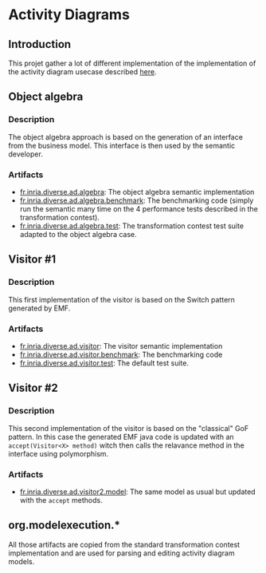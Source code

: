 # Activity Diagrams

## Introduction

This projet gather a lot of different implementation of the implementation of the activity diagram usecase described [here](https://github.com/moliz/moliz.ttc2015).

## Object algebra

### Description

The object algebra approach is based on the generation of an interface from the business model. This interface is then used by the semantic developer.

### Artifacts
  - [fr.inria.diverse.ad.algebra](./fr.inria.diverse.ad.algebra): The object algebra semantic implementation
  - [fr.inria.diverse.ad.algebra.benchmark](./fr.inria.diverse.ad.algebra.benchmark): The benchmarking code (simply run the semantic many time on the 4 performance tests described in the transformation contest).
  - [fr.inria.diverse.ad.algebra.test](./fr.inria.diverse.ad.algebra.test): The transformation contest test suite adapted to the object algebra case.


## Visitor \#1

### Description

This first implementation of the visitor is based on the Switch pattern generated by EMF.

### Artifacts

  - [fr.inria.diverse.ad.visitor](fr.inria.diverse.ad.visitor): The visitor semantic implementation
  - [fr.inria.diverse.ad.visitor.benchmark](fr.inria.diverse.ad.visitor.benchmark): The benchmarking code
  - [fr.inria.diverse.ad.visitor.test](fr.inria.diverse.ad.visitor.test): The default test suite.


## Visitor \#2

### Description

This second implementation of the visitor is based on the "classical" GoF pattern. In this case the generated EMF java code is updated with an `accept(Visitor<X> method)` witch then calls the relavance method in the interface using polymorphism.

### Artifacts

  - [fr.inria.diverse.ad.visitor2.model](fr.inria.diverse.ad.visitor2.model): The same model as usual but updated with the `accept` methods.


## org.modelexecution.*

All those artifacts are copied from the standard transformation contest implementation and are used for parsing and editing activity diagram models.
